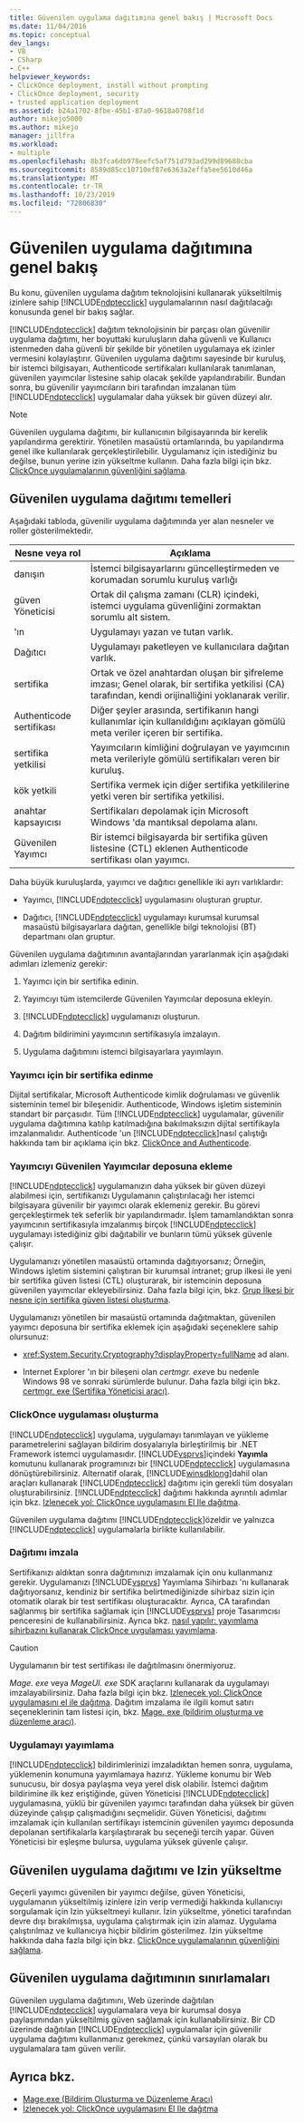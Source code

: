 ```yaml
---
title: Güvenilen uygulama dağıtımına genel bakış | Microsoft Docs
ms.date: 11/04/2016
ms.topic: conceptual
dev_langs:
- VB
- CSharp
- C++
helpviewer_keywords:
- ClickOnce deployment, install without prompting
- ClickOnce deployment, security
- trusted application deployment
ms.assetid: b24a1702-8fbe-45b1-87a0-9618a0708f1d
author: mikejo5000
ms.author: mikejo
manager: jillfra
ms.workload:
- multiple
ms.openlocfilehash: 8b3fca6db978eefc5af751d793ad299d89688cba
ms.sourcegitcommit: 8589d85cc10710ef87e6363a2effa5ee5610d46a
ms.translationtype: MT
ms.contentlocale: tr-TR
ms.lasthandoff: 10/23/2019
ms.locfileid: "72806830"
---
```

# <a name="trusted-application-deployment-overview"></a>Güvenilen uygulama dağıtımına genel bakış
Bu konu, güvenilen uygulama dağıtım teknolojisini kullanarak yükseltilmiş izinlere sahip [!INCLUDE[ndptecclick](../deployment/includes/ndptecclick_md.md)] uygulamalarının nasıl dağıtılacağı konusunda genel bir bakış sağlar.

 [!INCLUDE[ndptecclick](../deployment/includes/ndptecclick_md.md)] dağıtım teknolojisinin bir parçası olan güvenilir uygulama dağıtımı, her boyuttaki kuruluşların daha güvenli ve Kullanıcı istenmeden daha güvenli bir şekilde bir yönetilen uygulamaya ek izinler vermesini kolaylaştırır. Güvenilen uygulama dağıtımı sayesinde bir kuruluş, bir istemci bilgisayarı, Authenticode sertifikaları kullanılarak tanımlanan, güvenilen yayımcılar listesine sahip olacak şekilde yapılandırabilir. Bundan sonra, bu güvenilir yayımcıların biri tarafından imzalanan tüm [!INCLUDE[ndptecclick](../deployment/includes/ndptecclick_md.md)] uygulamalar daha yüksek bir güven düzeyi alır.

> [!NOTE]
> Güvenilen uygulama dağıtımı, bir kullanıcının bilgisayarında bir kerelik yapılandırma gerektirir. Yönetilen masaüstü ortamlarında, bu yapılandırma genel ilke kullanılarak gerçekleştirilebilir. Uygulamanız için istediğiniz bu değilse, bunun yerine izin yükseltme kullanın. Daha fazla bilgi için bkz. [ClickOnce uygulamalarının güvenliğini sağlama](../deployment/securing-clickonce-applications.md).

## <a name="trusted-application-deployment-basics"></a>Güvenilen uygulama dağıtımı temelleri
 Aşağıdaki tabloda, güvenilir uygulama dağıtımında yer alan nesneler ve roller gösterilmektedir.

|Nesne veya rol|Açıklama|
|--------------------|-----------------|
|danışın|İstemci bilgisayarlarını güncelleştirmeden ve korumadan sorumlu kuruluş varlığı|
|güven Yöneticisi|Ortak dil çalışma zamanı (CLR) içindeki, istemci uygulama güvenliğini zormaktan sorumlu alt sistem.|
|'ın|Uygulamayı yazan ve tutan varlık.|
|Dağıtıcı|Uygulamayı paketleyen ve kullanıcılara dağıtan varlık.|
|sertifika|Ortak ve özel anahtardan oluşan bir şifreleme imzası; Genel olarak, bir sertifika yetkilisi (CA) tarafından, kendi orijinalliğini yoklanarak verilir.|
|Authenticode sertifikası|Diğer şeyler arasında, sertifikanın hangi kullanımlar için kullanıldığını açıklayan gömülü meta veriler içeren bir sertifika.|
|sertifika yetkilisi|Yayımcıların kimliğini doğrulayan ve yayımcının meta verileriyle gömülü sertifikaları veren bir kuruluş.|
|kök yetkili|Sertifika vermek için diğer sertifika yetkililerine yetki veren bir sertifika yetkilisi.|
|anahtar kapsayıcısı|Sertifikaları depolamak için Microsoft Windows 'da mantıksal depolama alanı.|
|Güvenilen Yayımcı|Bir istemci bilgisayarda bir sertifika güven listesine (CTL) eklenen Authenticode sertifikası olan yayımcı.|

 Daha büyük kuruluşlarda, yayımcı ve dağıtıcı genellikle iki ayrı varlıklardır:

- Yayımcı, [!INCLUDE[ndptecclick](../deployment/includes/ndptecclick_md.md)] uygulamasını oluşturan gruptur.

- Dağıtıcı, [!INCLUDE[ndptecclick](../deployment/includes/ndptecclick_md.md)] uygulamayı kurumsal kurumsal masaüstü bilgisayarlara dağıtan, genellikle bilgi teknolojisi (BT) departmanı olan gruptur.

Güvenilen uygulama dağıtımının avantajlarından yararlanmak için aşağıdaki adımları izlemeniz gerekir:

1. Yayımcı için bir sertifika edinin.

2. Yayımcıyı tüm istemcilerde Güvenilen Yayımcılar deposuna ekleyin.

3. [!INCLUDE[ndptecclick](../deployment/includes/ndptecclick_md.md)] uygulamanızı oluşturun.

4. Dağıtım bildirimini yayımcının sertifikasıyla imzalayın.

5. Uygulama dağıtımını istemci bilgisayarlara yayımlayın.

### <a name="obtain-a-certificate-for-the-publisher"></a>Yayımcı için bir sertifika edinme
 Dijital sertifikalar, Microsoft Authenticode kimlik doğrulaması ve güvenlik sisteminin temel bir bileşenidir. Authenticode, Windows işletim sisteminin standart bir parçasıdır. Tüm [!INCLUDE[ndptecclick](../deployment/includes/ndptecclick_md.md)] uygulamalar, güvenilir uygulama dağıtımına katılıp katılmadığına bakılmaksızın dijital sertifikayla imzalanmalıdır. Authenticode 'un [!INCLUDE[ndptecclick](../deployment/includes/ndptecclick_md.md)]nasıl çalıştığı hakkında tam bir açıklama için bkz. [ClickOnce and Authenticode](../deployment/clickonce-and-authenticode.md).

### <a name="add-the-publisher-to-the-trusted-publishers-store"></a>Yayımcıyı Güvenilen Yayımcılar deposuna ekleme
 [!INCLUDE[ndptecclick](../deployment/includes/ndptecclick_md.md)] uygulamanızın daha yüksek bir güven düzeyi alabilmesi için, sertifikanızı Uygulamanın çalıştırılacağı her istemci bilgisayara güvenilir bir yayımcı olarak eklemeniz gerekir. Bu görevi gerçekleştirmek tek seferlik bir yapılandırmadır. İşlem tamamlandıktan sonra yayımcının sertifikasıyla imzalanmış birçok [!INCLUDE[ndptecclick](../deployment/includes/ndptecclick_md.md)] uygulamayı istediğiniz gibi dağıtabilir ve bunların tümü yüksek güvenle çalışır.

 Uygulamanızı yönetilen masaüstü ortamında dağıtıyorsanız; Örneğin, Windows işletim sistemini çalıştıran bir kurumsal intranet; grup ilkesi ile yeni bir sertifika güven listesi (CTL) oluşturarak, bir istemcinin deposuna güvenilen yayımcılar ekleyebilirsiniz. Daha fazla bilgi için, bkz. [Grup İlkesi bir nesne için sertifika güven listesi oluşturma](/previous-versions/windows/it-pro/windows-server-2003/cc728449(v=ws.10)).

 Uygulamanızı yönetilen bir masaüstü ortamında dağıtmaktan, güvenilen yayımcı deposuna bir sertifika eklemek için aşağıdaki seçeneklere sahip olursunuz:

- <xref:System.Security.Cryptography?displayProperty=fullName> ad alanı.

- Internet Explorer 'ın bir bileşeni olan *certmgr. exe*ve bu nedenle Windows 98 ve sonraki sürümlerde bulunur. Daha fazla bilgi için bkz. [certmgr. exe (Sertifika Yöneticisi aracı)](/dotnet/framework/tools/certmgr-exe-certificate-manager-tool).

### <a name="create-a-clickonce-application"></a>ClickOnce uygulaması oluşturma
 [!INCLUDE[ndptecclick](../deployment/includes/ndptecclick_md.md)] uygulama, uygulamayı tanımlayan ve yükleme parametrelerini sağlayan bildirim dosyalarıyla birleştirilmiş bir .NET Framework istemci uygulamasıdır. [!INCLUDE[vsprvs](../code-quality/includes/vsprvs_md.md)]içindeki **Yayımla** komutunu kullanarak programınızı bir [!INCLUDE[ndptecclick](../deployment/includes/ndptecclick_md.md)] uygulamasına dönüştürebilirsiniz. Alternatif olarak, [!INCLUDE[winsdklong](../deployment/includes/winsdklong_md.md)]dahil olan araçları kullanarak [!INCLUDE[ndptecclick](../deployment/includes/ndptecclick_md.md)] dağıtımı için gerekli tüm dosyaları oluşturabilirsiniz. [!INCLUDE[ndptecclick](../deployment/includes/ndptecclick_md.md)] dağıtımı hakkında ayrıntılı adımlar için bkz. [Izlenecek yol: ClickOnce uygulamasını El Ile dağıtma](../deployment/walkthrough-manually-deploying-a-clickonce-application.md).

 Güvenilen uygulama dağıtımı [!INCLUDE[ndptecclick](../deployment/includes/ndptecclick_md.md)]özeldir ve yalnızca [!INCLUDE[ndptecclick](../deployment/includes/ndptecclick_md.md)] uygulamalarla birlikte kullanılabilir.

### <a name="sign-the-deployment"></a>Dağıtımı imzala
 Sertifikanızı aldıktan sonra dağıtımınızı imzalamak için onu kullanmanız gerekir. Uygulamanızı [!INCLUDE[vsprvs](../code-quality/includes/vsprvs_md.md)] Yayımlama Sihirbazı 'nı kullanarak dağıtıyorsanız, kendiniz bir sertifika belirtmediğinizde sihirbaz sizin için otomatik olarak bir test sertifikası oluşturacaktır. Ayrıca, CA tarafından sağlanmış bir sertifika sağlamak için [!INCLUDE[vsprvs](../code-quality/includes/vsprvs_md.md)] proje Tasarımcısı penceresini de kullanabilirsiniz.  Ayrıca bkz. [nasıl yapılır: yayımlama sihirbazını kullanarak ClickOnce uygulaması yayımlama](../deployment/how-to-publish-a-clickonce-application-using-the-publish-wizard.md).

> [!CAUTION]
> Uygulamanın bir test sertifikası ile dağıtılmasını önermiyoruz.

 *Mage. exe* veya *MageUI. exe* SDK araçlarını kullanarak da uygulamayı imzalayabilirsiniz. Daha fazla bilgi için bkz. [Izlenecek yol: ClickOnce uygulamasını el ile dağıtma](../deployment/walkthrough-manually-deploying-a-clickonce-application.md). Dağıtım imzalama ile ilgili komut satırı seçeneklerinin tam listesi için, bkz. [Mage. exe (bildirim oluşturma ve düzenleme aracı)](/dotnet/framework/tools/mage-exe-manifest-generation-and-editing-tool).

### <a name="publish-the-application"></a>Uygulamayı yayımlama
 [!INCLUDE[ndptecclick](../deployment/includes/ndptecclick_md.md)] bildirimlerinizi imzaladıktan hemen sonra, uygulama, yüklemenin konumuna yayımlamaya hazırız. Yükleme konumu bir Web sunucusu, bir dosya paylaşma veya yerel disk olabilir. İstemci dağıtım bildirimine ilk kez eriştiğinde, güven Yöneticisi [!INCLUDE[ndptecclick](../deployment/includes/ndptecclick_md.md)] uygulamasına, yüklü bir güvenilen yayımcı tarafından daha yüksek bir güven düzeyinde çalışıp çalışmadığını seçmelidir. Güven Yöneticisi, dağıtımı imzalamak için kullanılan sertifikayı istemcinin güvenilen yayımcı deposunda depolanan sertifikalarla karşılaştırarak bu seçeneği tercih yapar. Güven Yöneticisi bir eşleşme bulursa, uygulama yüksek güvenle çalışır.

## <a name="trusted-application-deployment-and-permission-elevation"></a>Güvenilen uygulama dağıtımı ve Izin yükseltme
 Geçerli yayımcı güvenilen bir yayımcı değilse, güven Yöneticisi, uygulamanın yükseltilmiş izinlere izin verip vermediği hakkında kullanıcıyı sorgulamak için Izin yükseltmeyi kullanır. İzin yükseltme, yönetici tarafından devre dışı bırakılmışsa, uygulama çalıştırmak için izin alamaz. Uygulama çalıştırılmaz ve kullanıcıya hiçbir bildirim gösterilmez. Izin yükseltme hakkında daha fazla bilgi için bkz. [ClickOnce uygulamalarının güvenliğini sağlama](../deployment/securing-clickonce-applications.md).

## <a name="limitations-of-trusted-application-deployment"></a>Güvenilen uygulama dağıtımının sınırlamaları
 Güvenilen uygulama dağıtımını, Web üzerinde dağıtılan [!INCLUDE[ndptecclick](../deployment/includes/ndptecclick_md.md)] uygulamalara veya bir kurumsal dosya paylaşımından yükseltilmiş güven sağlamak için kullanabilirsiniz. Bir CD üzerinde dağıtılan [!INCLUDE[ndptecclick](../deployment/includes/ndptecclick_md.md)] uygulamalar için güvenilir uygulama dağıtımı kullanmanız gerekmez, çünkü varsayılan olarak bu uygulamalara tam güven verilir.

## <a name="see-also"></a>Ayrıca bkz.
- [Mage.exe (Bildirim Oluşturma ve Düzenleme Aracı)](/dotnet/framework/tools/mage-exe-manifest-generation-and-editing-tool)
- [İzlenecek yol: ClickOnce uygulamasını El Ile dağıtma](../deployment/walkthrough-manually-deploying-a-clickonce-application.md)
